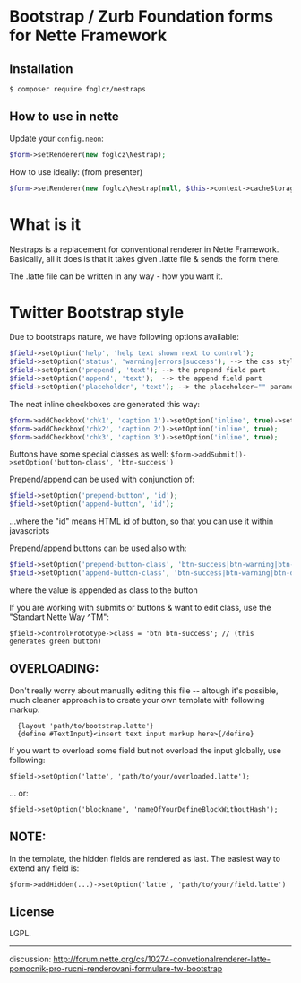 Bootstrap / Zurb Foundation forms for Nette Framework
=====================================================

Installation
------------
```
$ composer require foglcz/nestraps
```


How to use in nette
-------------------

Update your `config.neon`:



```php
$form->setRenderer(new foglcz\Nestrap);
```

How to use ideally: (from presenter)

```php
$form->setRenderer(new foglcz\Nestrap(null, $this->context->cacheStorage));
```

What is it
==========
Nestraps is a replacement for conventional renderer in Nette Framework. Basically,
all it does is that it takes given .latte file & sends the form there.

The .latte file can be written in any way - how you want it.

Twitter Bootstrap style
=======================
Due to bootstraps nature, we have following options available:

```php
$field->setOption('help', 'help text shown next to control');
$field->setOption('status', 'warning|errors|success'); --> the css style of the field
$field->setOption('prepend', 'text'); --> the prepend field part
$field->setOption('append', 'text');  --> the append field part
$field->setOption('placeholder', 'text'); --> the placeholder="" parameter
```

The neat inline checkboxes are generated this way:

```php
$form->addCheckbox('chk1', 'caption 1')->setOption('inline', true)->setOption('label', 'checkbox group label');
$form->addCheckbox('chk2', 'caption 2')->setOption('inline', true);
$form->addCheckbox('chk3', 'caption 3')->setOption('inline', true);
```

Buttons have some special classes as well:
`$form->addSubmit()->setOption('button-class', 'btn-success')`

Prepend/append can be used with conjunction of:

```php
$field->setOption('prepend-button', 'id');
$field->setOption('append-button', 'id');
```

...where the "id" means HTML id of button, so that you can use it within javascripts

Prepend/append buttons can be used also with:
```php
$field->setOption('prepend-button-class', 'btn-success|btn-warning|btn-danger|btn-primary|...');
$field->setOption('append-button-class', 'btn-success|btn-warning|btn-danger|btn-primary|...');
```

where the value is appended as class to the button

If you are working with submits or buttons & want to edit class, use the "Standart Nette Way ^TM":

`$field->controlPrototype->class = 'btn btn-success'; // (this generates green button)`

OVERLOADING:
------------
Don't really worry about manually editing this file -- altough it's possible, much cleaner approach is to create
your own template with following markup:

```
  {layout 'path/to/bootstrap.latte'}
  {define #TextInput}<insert text input markup here>{/define}
```

If you want to overload some field but not overload the input globally, use following:

`$field->setOption('latte', 'path/to/your/overloaded.latte');`

... or:

`$field->setOption('blockname', 'nameOfYourDefineBlockWithoutHash');`

NOTE:
-----
In the template, the hidden fields are rendered as last. The easiest way to extend any field is:

`$form->addHidden(...)->setOption('latte', 'path/to/your/field.latte')`

License
-------
LGPL.

--------------------------------------------------------------------------------

discussion: http://forum.nette.org/cs/10274-convetionalrenderer-latte-pomocnik-pro-rucni-renderovani-formulare-tw-bootstrap